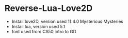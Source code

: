 # Reverse-Lua-Love2D

* Install love2D, version used 11.4.0 Mysterious Mysteries
* Install lua, version used 5.1
* font used from CS50 intro to GD